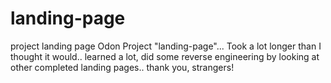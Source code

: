 # landing-page
project landing page
Odon Project "landing-page"...
Took a lot longer than I thought it would.. learned a lot, did some reverse engineering by looking at other completed landing pages.. thank you, strangers!
